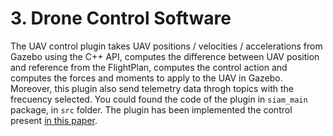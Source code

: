 # 3. Drone Control Software
The UAV control plugin takes UAV positions / velocities / accelerations from Gazebo using the C++ API, computes the difference between UAV position and reference from the FlightPlan, computes the control action and computes the forces and moments to apply to the UAV in Gazebo. Moreover, this plugin also send telemetry data throgh topics with the frecuency selected. You could found the code of the plugin in `siam_main` package, in `src` folder. The plugin has been implemented the control present [in this paper](https://journals.sagepub.com/doi/10.1177/1729881418820425).